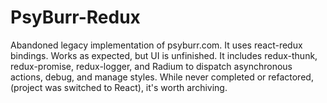 # PsyBurr-Redux 

Abandoned legacy implementation of psyburr.com.  It uses react-redux bindings. Works as expected, but UI is unfinished. It includes redux-thunk, redux-promise, redux-logger, and Radium to dispatch asynchronous actions, debug, and manage styles. While never completed or refactored, (project was switched to React), it's worth archiving. 
   
